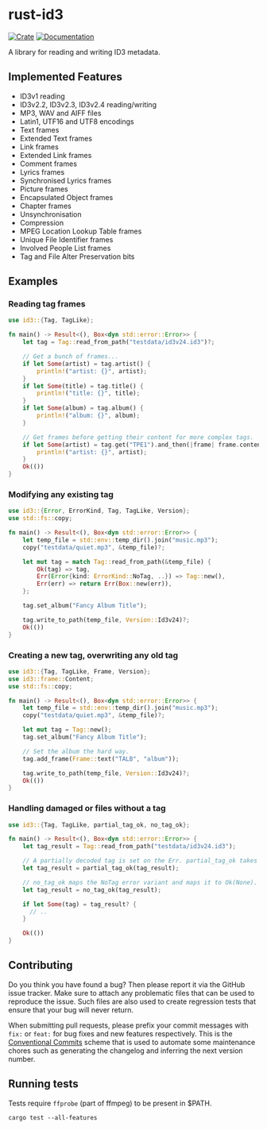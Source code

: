 # rust-id3

[![Crate](https://img.shields.io/crates/v/id3.svg)](https://crates.io/crates/id3)
[![Documentation](https://docs.rs/id3/badge.svg)](https://docs.rs/id3/)

A library for reading and writing ID3 metadata.

## Implemented Features

* ID3v1 reading
* ID3v2.2, ID3v2.3, ID3v2.4 reading/writing
* MP3, WAV and AIFF files
* Latin1, UTF16 and UTF8 encodings
* Text frames
* Extended Text frames
* Link frames
* Extended Link frames
* Comment frames
* Lyrics frames
* Synchronised Lyrics frames
* Picture frames
* Encapsulated Object frames
* Chapter frames
* Unsynchronisation
* Compression
* MPEG Location Lookup Table frames
* Unique File Identifier frames
* Involved People List frames
* Tag and File Alter Preservation bits

## Examples

### Reading tag frames

```rust
use id3::{Tag, TagLike};

fn main() -> Result<(), Box<dyn std::error::Error>> {
    let tag = Tag::read_from_path("testdata/id3v24.id3")?;

    // Get a bunch of frames...
    if let Some(artist) = tag.artist() {
        println!("artist: {}", artist);
    }
    if let Some(title) = tag.title() {
        println!("title: {}", title);
    }
    if let Some(album) = tag.album() {
        println!("album: {}", album);
    }

    // Get frames before getting their content for more complex tags.
    if let Some(artist) = tag.get("TPE1").and_then(|frame| frame.content().text()) {
        println!("artist: {}", artist);
    }
    Ok(())
}
```

### Modifying any existing tag

```rust
use id3::{Error, ErrorKind, Tag, TagLike, Version};
use std::fs::copy;

fn main() -> Result<(), Box<dyn std::error::Error>> {
    let temp_file = std::env::temp_dir().join("music.mp3");
    copy("testdata/quiet.mp3", &temp_file)?;

    let mut tag = match Tag::read_from_path(&temp_file) {
        Ok(tag) => tag,
        Err(Error{kind: ErrorKind::NoTag, ..}) => Tag::new(),
        Err(err) => return Err(Box::new(err)),
    };

    tag.set_album("Fancy Album Title");

    tag.write_to_path(temp_file, Version::Id3v24)?;
    Ok(())
}
```

### Creating a new tag, overwriting any old tag

```rust
use id3::{Tag, TagLike, Frame, Version};
use id3::frame::Content;
use std::fs::copy;

fn main() -> Result<(), Box<dyn std::error::Error>> {
    let temp_file = std::env::temp_dir().join("music.mp3");
    copy("testdata/quiet.mp3", &temp_file)?;

    let mut tag = Tag::new();
    tag.set_album("Fancy Album Title");

    // Set the album the hard way.
    tag.add_frame(Frame::text("TALB", "album"));

    tag.write_to_path(temp_file, Version::Id3v24)?;
    Ok(())
}
```

### Handling damaged or files without a tag

```rust
use id3::{Tag, TagLike, partial_tag_ok, no_tag_ok};

fn main() -> Result<(), Box<dyn std::error::Error>> {
    let tag_result = Tag::read_from_path("testdata/id3v24.id3");

    // A partially decoded tag is set on the Err. partial_tag_ok takes it out and maps it to Ok.
    let tag_result = partial_tag_ok(tag_result);

    // no_tag_ok maps the NoTag error variant and maps it to Ok(None).
    let tag_result = no_tag_ok(tag_result);

    if let Some(tag) = tag_result? {
      // ..
    }

    Ok(())
}
```

## Contributing

Do you think you have found a bug? Then please report it via the GitHub issue tracker. Make sure to
attach any problematic files that can be used to reproduce the issue. Such files are also used to
create regression tests that ensure that your bug will never return.

When submitting pull requests, please prefix your commit messages with `fix:` or `feat:` for bug
fixes and new features respectively. This is the
[Conventional Commits](https://www.conventionalcommits.org/en/v1.0.0/) scheme that is used to
automate some maintenance chores such as generating the changelog and inferring the next version
number.

## Running tests

Tests require `ffprobe` (part of ffmpeg) to be present in $PATH.

```shell
cargo test --all-features
```
